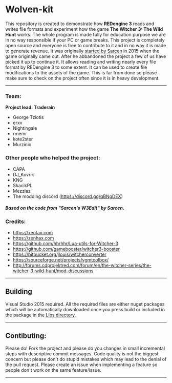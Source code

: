 # Wolven-kit
This repository is created to demonstrate how **REDengine 3** reads and writes file formats and experiment how the game **The Witcher 3: The Wild Hunt** works. The whole program is made fully for education purpose we are in no way responsible if your PC or game breaks. This project is completely open source and everyone is free to contribute to it and in no way it is made to generate revenue. It was originally [started by Sarcen](http://forums.cdprojektred.com/forum/en/the-witcher-series/the-witcher-3-wild-hunt/mod-discussions/58758-mod-editor) in 2015 when the game originally came out. After he abbandoned the project a few of us have picked it up to continue it. It allows reading and writing nearly every file format by REDengine 3 to some extent. It can be used to create file modifications to the assets of the game. This is far from done so please make sure to check on the project often since it is in heavy development.

***

### Team:
**Project lead: Traderain**

- George Tziotis
- erxv
- Nightingale
- rmemr
- kote2ster
- Murzinio

### Other people who helped the project:
- CAPA
- DJ_Kovrik
- KNG
- SkacikPL
- Mezziaz
- The modding discord (https://discord.gg/qBNgDEX)

##### *Based on the code from "Sarcen's W3Edit" by Sarcen*.

### Credits:

- https://xentax.com
- https://zenhax.com
- https://github.com/hhrhhr/Lua-utils-for-Witcher-3
- https://github.com/gamebooster/witcher3-booster
- https://bitbucket.org/jlouis/witcherconverter
- https://sourceforge.net/projects/vgmtoolbox/
- http://forums.cdprojektred.com/forum/en/the-witcher-series/the-witcher-3-wild-hunt/mod-discussions

***

## Building
Visual Studio 2015 required. All the required files are either nuget packages which will be automatically downloaded once you press build or included in the package in the [Libs directory](/Libs/).

***

## Contibuting:
Please do! Fork the project and please do you changes in small incremental steps with descriptive commit messages. Code quality is not the biggest concern but please don't do stupid mistakes which may lead to the denial of the pull request. Please create an issue when implementing a feature so people don't work on the same feature/issue.

***
